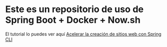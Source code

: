 # Este es un repositorio de uso de Spring Boot + Docker + Now.sh

El tutorial lo puedes ver aquí [Acelerar la creación de sitios web con Spring CLI](https://platzi.com/jee/tutoriales/acelerar-la-creacion-de-sitios-web-con-spring-cli/)
